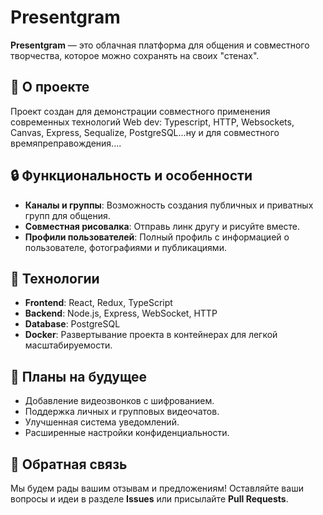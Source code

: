 # Presentgram

**Presentgram** — это облачная платформа для общения и совместного творчества, которое можно сохранять на своих "стенах".

## 📌 О проекте

Проект создан для демонстрации совместного применения современных технологий Web dev: Typescript, HTTP, Websockets, Canvas, Express, Sequalize, PostgreSQL...ну и для совместного времяпреправождения....


## 🔒 Функциональность и особенности

- **Каналы и группы**: Возможность создания публичных и приватных групп для общения.
- **Совместная рисовалка**: Отправь линк другу и рисуйте вместе.
- **Профили пользователей**: Полный профиль с информацией о пользователе, фотографиями и публикациями.

## 🚀 Технологии

- **Frontend**: React, Redux, TypeScript
- **Backend**: Node.js, Express, WebSocket, HTTP
- **Database**: PostgreSQL
- **Docker**: Развертывание проекта в контейнерах для легкой масштабируемости.

## 🚀 Планы на будущее

- Добавление видеозвонков с шифрованием.
- Поддержка личных и групповых видеочатов.
- Улучшенная система уведомлений.
- Расширенные настройки конфиденциальности.

## 💬 Обратная связь

Мы будем рады вашим отзывам и предложениям! Оставляйте ваши вопросы и идеи в разделе **Issues** или присылайте **Pull Requests**.